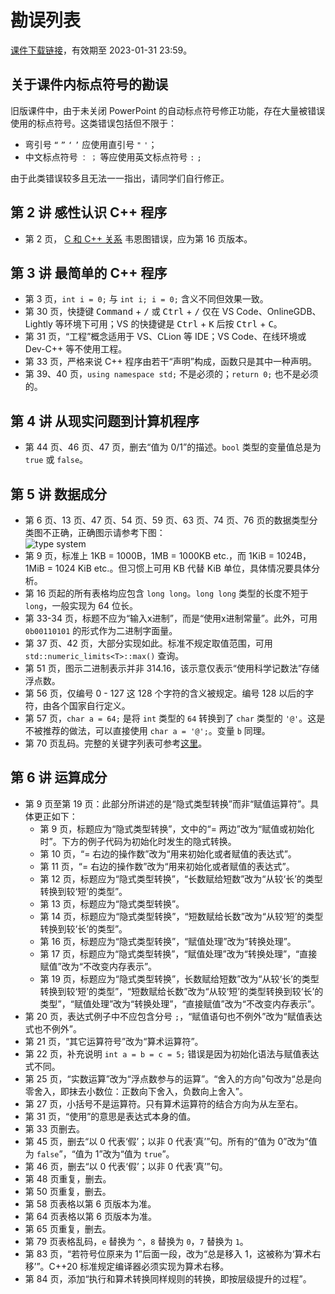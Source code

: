 # 勘误列表

[课件下载链接](https://disk.pku.edu.cn:443/link/E55A05846602229979DEFB4358EEF761?gns=CB8FC80E89AF46C39580120B6BEB4DC1%2F694E2A9E7BBF48ECBB68CDC82244FD65)，有效期至 2023-01-31 23:59。

## 关于课件内标点符号的勘误

旧版课件中，由于未关闭 PowerPoint 的自动标点符号修正功能，存在大量被错误使用的标点符号。这类错误包括但不限于：
- 弯引号 `“` `”` `‘` `’` 应使用直引号 `"` `'`；
- 中文标点符号 `：` `；` 等应使用英文标点符号 `:` `;`

由于此类错误较多且无法一一指出，请同学们自行修正。

## 第 2 讲 感性认识 C++ 程序

- 第 2 页， [C 和 C++ 关系](../cpp/c) 韦恩图错误，应为第 16 页版本。

## 第 3 讲 最简单的 C++ 程序

- 第 3 页，`int i = 0;` 与 `int i; i = 0;` 含义不同但效果一致。
- 第 30 页，快捷键 <kbd>Command</kbd> + <kbd>/</kbd> 或 <kbd>Ctrl</kbd> + <kbd>/</kbd> 仅在 VS Code、OnlineGDB、Lightly 等环境下可用；VS 的快捷键是 <kbd>Ctrl</kbd> + <kbd>K</kbd> 后按 <kbd>Ctrl</kbd> + <kbd>C</kbd>。
- 第 31 页，“工程”概念适用于 VS、CLion 等 IDE；VS Code、在线环境或 Dev-C++ 等不使用工程。
- 第 33 页，严格来说 C++ 程序由若干“声明”构成，函数只是其中一种声明。
- 第 39、40 页，`using namespace std;` 不是必须的；`return 0;` 也不是必须的。

## 第 4 讲 从现实问题到计算机程序

- 第 44 页、46 页、47 页，删去“值为 0/1”的描述。`bool` 类型的变量值总是为 `true` 或 `false`。

## 第 5 讲 数据成分

- 第 6 页、13 页、47 页、54 页、59 页、63 页、74 页、76 页的数据类型分类图不正确，正确图示请参考下图：  
  ![type system](https://learn-cpp.tk/assets/typesystem.svg)
- 第 9 页，标准上 1KB = 1000B，1MB = 1000KB etc.，而 1KiB = 1024B，1MiB = 1024 KiB etc.。但习惯上可用 KB 代替 KiB 单位，具体情况要具体分析。
- 第 16 页起的所有表格均应包含 `long long`。`long long` 类型的长度不短于 `long`，一般实现为 64 位长。
- 第 33-34 页，标题不应为“输入x进制”，而是“使用x进制常量”。此外，可用 `0b00110101` 的形式作为二进制字面量。
- 第 37 页、42 页，大部分实现如此。标准不规定取值范围，可用 `std::numeric_limits<T>::max()` 查询。
- 第 51 页，图示二进制表示并非 314.16，该示意仅表示“使用科学记数法”存储浮点数。
- 第 56 页，仅编号 0 - 127 这 128 个字符的含义被规定。编号 128 以后的字符，由各个国家自行定义。
- 第 57 页，`char a = 64;` 是将 `int` 类型的 `64` 转换到了 `char` 类型的 `'@'`。这是不被推荐的做法，可以直接使用 `char a = '@';`。变量 `b` 同理。
- 第 70 页乱码。完整的关键字列表可参考[这里](https://zh.cppreference.com/w/cpp/keyword)。

## 第 6 讲 运算成分
- 第 9 页至第 19 页：此部分所讲述的是“隐式类型转换”而非“赋值运算符”。具体更正如下：
  - 第 9 页，标题应为“隐式类型转换”，文中的“= 两边”改为“赋值或初始化时”。下方的例子代码为初始化时发生的隐式转换。
  - 第 10 页，“= 右边的操作数”改为“用来初始化或者赋值的表达式”。
  - 第 11 页，“= 右边的操作数”改为“用来初始化或者赋值的表达式”。
  - 第 12 页，标题应为“隐式类型转换”，“长数赋给短数”改为“从较‘长’的类型转换到较‘短’的类型”。
  - 第 13 页，标题应为“隐式类型转换”。
  - 第 14 页，标题应为“隐式类型转换”，“短数赋给长数”改为“从较‘短’的类型转换到较‘长’的类型”。
  - 第 16 页，标题应为“隐式类型转换”，“赋值处理”改为“转换处理”。
  - 第 17 页，标题应为“隐式类型转换”，“赋值处理”改为“转换处理”，“直接赋值”改为“不改变内存表示”。
  - 第 19 页，标题应为“隐式类型转换”，长数赋给短数”改为“从较‘长’的类型转换到较‘短’的类型”，“短数赋给长数”改为“从较‘短’的类型转换到较‘长’的类型”，“赋值处理”改为“转换处理”，“直接赋值”改为“不改变内存表示”。
- 第 20 页，表达式例子中不应包含分号 `;`，“赋值语句也不例外”改为“赋值表达式也不例外”。
- 第 21 页，“其它运算符号”改为“算术运算符”。
- 第 22 页，补充说明 `int a = b = c = 5;` 错误是因为初始化语法与赋值表达式不同。
- 第 25 页，“实数运算”改为“浮点数参与的运算”。“舍入的方向”句改为“总是向零舍入，即抹去小数位：正数向下舍入，负数向上舍入”。
- 第 27 页，小括号不是运算符。只有算术运算符的结合方向为从左至右。
- 第 31 页，“使用”的意思是表达式本身的值。
- 第 33 页删去。
- 第 45 页，删去“以 0 代表‘假’；以非 0 代表‘真’”句。所有的“值为 0”改为“值为 `false`”，“值为 1”改为“值为 `true`”。
- 第 46 页，删去“以 0 代表‘假’；以非 0 代表‘真’”句。
- 第 48 页重复，删去。
- 第 50 页重复，删去。
- 第 58 页表格以第 6 页版本为准。
- 第 64 页表格以第 6 页版本为准。
- 第 65 页重复，删去。
- 第 79 页表格乱码，`e` 替换为 `^`，`8` 替换为 `0`，`7` 替换为 `1`。
- 第 83 页，“若符号位原来为 1”后面一段，改为“总是移入 1，这被称为‘算术右移’”。C++20 标准规定编译器必须实现为算术右移。
- 第 84 页，添加“执行和算术转换同样规则的转换，即按层级提升的过程”。
